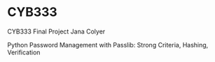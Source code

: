 # CYB333
CYB333 Final Project
Jana Colyer

Python Password Management with Passlib: Strong Criteria, Hashing, Verification




